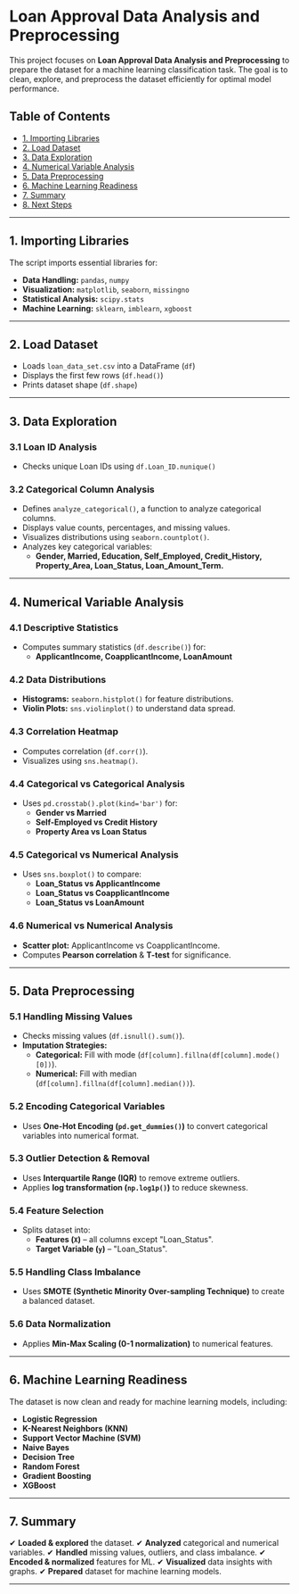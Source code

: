 # Loan Approval Data Analysis and Preprocessing

This project focuses on **Loan Approval Data Analysis and Preprocessing** to prepare the dataset for a machine learning classification task. The goal is to clean, explore, and preprocess the dataset efficiently for optimal model performance.

## **Table of Contents**
- [1. Importing Libraries](#1-importing-libraries)
- [2. Load Dataset](#2-load-dataset)
- [3. Data Exploration](#3-data-exploration)
- [4. Numerical Variable Analysis](#4-numerical-variable-analysis)
- [5. Data Preprocessing](#5-data-preprocessing)
- [6. Machine Learning Readiness](#6-machine-learning-readiness)
- [7. Summary](#7-summary)
- [8. Next Steps](#8-next-steps)

---

## **1. Importing Libraries**
The script imports essential libraries for:
- **Data Handling:** `pandas`, `numpy`
- **Visualization:** `matplotlib`, `seaborn`, `missingno`
- **Statistical Analysis:** `scipy.stats`
- **Machine Learning:** `sklearn`, `imblearn`, `xgboost`

---

## **2. Load Dataset**
- Loads `loan_data_set.csv` into a DataFrame (`df`)
- Displays the first few rows (`df.head()`)
- Prints dataset shape (`df.shape`)

---

## **3. Data Exploration**
### **3.1 Loan ID Analysis**
- Checks unique Loan IDs using `df.Loan_ID.nunique()`

### **3.2 Categorical Column Analysis**
- Defines `analyze_categorical()`, a function to analyze categorical columns.
- Displays value counts, percentages, and missing values.
- Visualizes distributions using `seaborn.countplot()`.
- Analyzes key categorical variables:
  - **Gender, Married, Education, Self_Employed, Credit_History, Property_Area, Loan_Status, Loan_Amount_Term.**

---

## **4. Numerical Variable Analysis**
### **4.1 Descriptive Statistics**
- Computes summary statistics (`df.describe()`) for:
  - **ApplicantIncome, CoapplicantIncome, LoanAmount**

### **4.2 Data Distributions**
- **Histograms:** `seaborn.histplot()` for feature distributions.
- **Violin Plots:** `sns.violinplot()` to understand data spread.

### **4.3 Correlation Heatmap**
- Computes correlation (`df.corr()`).
- Visualizes using `sns.heatmap()`.

### **4.4 Categorical vs Categorical Analysis**
- Uses `pd.crosstab().plot(kind='bar')` for:
  - **Gender vs Married**
  - **Self-Employed vs Credit History**
  - **Property Area vs Loan Status**

### **4.5 Categorical vs Numerical Analysis**
- Uses `sns.boxplot()` to compare:
  - **Loan_Status vs ApplicantIncome**
  - **Loan_Status vs CoapplicantIncome**
  - **Loan_Status vs LoanAmount**

### **4.6 Numerical vs Numerical Analysis**
- **Scatter plot:** ApplicantIncome vs CoapplicantIncome.
- Computes **Pearson correlation** & **T-test** for significance.

---

## **5. Data Preprocessing**
### **5.1 Handling Missing Values**
- Checks missing values (`df.isnull().sum()`).
- **Imputation Strategies:**
  - **Categorical:** Fill with mode (`df[column].fillna(df[column].mode()[0])`).
  - **Numerical:** Fill with median (`df[column].fillna(df[column].median())`).

### **5.2 Encoding Categorical Variables**
- Uses **One-Hot Encoding (`pd.get_dummies()`)** to convert categorical variables into numerical format.

### **5.3 Outlier Detection & Removal**
- Uses **Interquartile Range (IQR)** to remove extreme outliers.
- Applies **log transformation (`np.log1p()`)** to reduce skewness.

### **5.4 Feature Selection**
- Splits dataset into:
  - **Features (`X`)** – all columns except "Loan_Status".
  - **Target Variable (`y`)** – "Loan_Status".

### **5.5 Handling Class Imbalance**
- Uses **SMOTE (Synthetic Minority Over-sampling Technique)** to create a balanced dataset.

### **5.6 Data Normalization**
- Applies **Min-Max Scaling (0-1 normalization)** to numerical features.

---

## **6. Machine Learning Readiness**
The dataset is now clean and ready for machine learning models, including:
- **Logistic Regression**
- **K-Nearest Neighbors (KNN)**
- **Support Vector Machine (SVM)**
- **Naive Bayes**
- **Decision Tree**
- **Random Forest**
- **Gradient Boosting**
- **XGBoost**

---

## **7. Summary**
✔ **Loaded & explored** the dataset.
✔ **Analyzed** categorical and numerical variables.
✔ **Handled** missing values, outliers, and class imbalance.
✔ **Encoded & normalized** features for ML.
✔ **Visualized** data insights with graphs.
✔ **Prepared** dataset for machine learning models.

---
